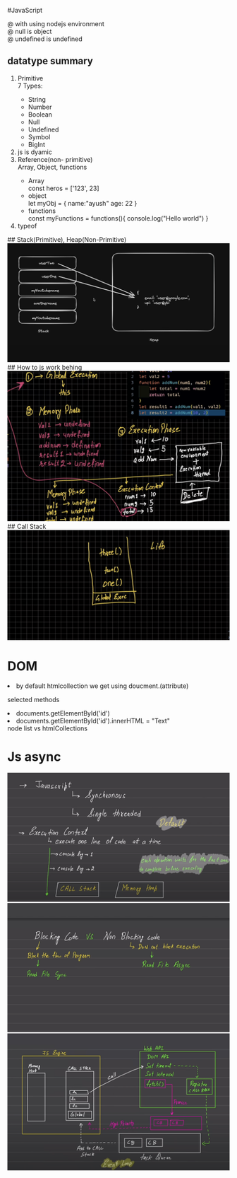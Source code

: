#JavaScript

@ with using nodejs environment <br>
@ null is object <br>
@ undefined is undefined <br>


## datatype summary
<ol>
<li>Primitive</li>
7 Types:
<ul>
    <li> String</li>
    <li> Number</li>
    <li> Boolean</li>
    <li> Null</li>
    <li> Undefined</li>
    <li> Symbol</li>
    <li> BigInt</li>
</ul>
<li>js is dyamic</li>
<li> Reference(non- primitive) </li>
    Array, Object, functions
    <ul>
    <li>Array</li>
    const heros = ['123', 23]
    <li> object</li>
    let myObj = {
        name:"ayush"
        age: 22
    }
    <li> functions</li>
    const myFunctions = functions(){
        console.log("Hello world")
    }
    </ul>
<li> typeof </li>
</ol>
## Stack(Primitive), Heap(Non-Primitive)
<img src="img/stack_heap.png">
<br>
## How to js work behing
<img src="img/working_js.png">
## Call Stack
<img src="img/stack_call.png">


# DOM

<li>by default htmlcollection we get using doucment.(attribute)</li>

selected methods

<li>documents.getElementById('id')</li>
<li>documents.getElementById('id').innerHTML = "Text"</li>
node list vs htmlCollections 


# Js async

<img src="img/javaScript.png"></img>
<img src="img/javaScript2.png"></img>
<img src="img/javaScript3.png"></img>

